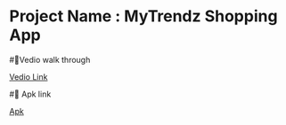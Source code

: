 # Project Name : MyTrendz Shopping App
#🔸Vedio walk through

[Vedio Link](https://drive.google.com/file/d/1Td1DrweLGpR-RYNUobYL8OOIaUgAbPrG/view?usp=sharing)

#🔸 Apk link

[Apk](https://www.dropbox.com/s/k0kj4mle5bxbeu4/app-release.apk?dl=0)
